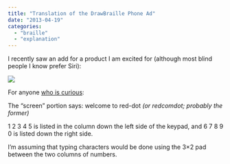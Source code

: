 ```yaml
---
title: "Translation of the DrawBraille Phone Ad"
date: "2013-04-19"
categories: 
  - "braille"
  - "explanation"
---
```


I recently saw an add for a product I am excited for (although most blind people I know prefer Siri):

[![](/wp-content/uploads/2013/04/Rin-2013-04-19-at-10.10.17-AM.png)](/wp-content/uploads/2013/04/Rin-2013-04-19-at-10.10.17-AM.png)

For anyone [who is curious](/introduction-to-braille/):

The “screen” portion says: welcome to red-dot _(or redcomdot; probably the former)_

1 2 3 4 5 is listed in the column down the left side of the keypad, and 6 7 8 9 0 is listed down the right side.

I’m assuming that typing characters would be done using the 3×2 pad between the two columns of numbers.
